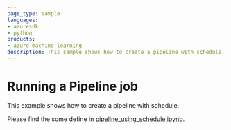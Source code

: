 ```yaml
---
page_type: sample
languages:
- azuresdk
- python
products:
- azure-machine-learning
description: This sample shows how to create a pipeline with schedule.
---
```


# Running a Pipeline job
This example shows how to create a pipeline with schedule.

Please find the some define in [pipeline_using_schedule.ipynb](pipeline_using_schedule.ipynb).